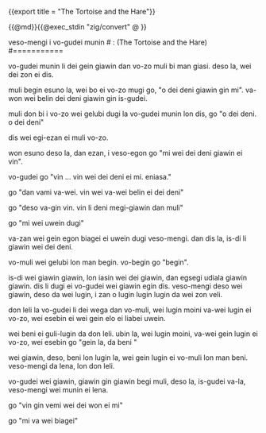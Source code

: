 {{export title = "The Tortoise and the Hare"}}

{{@md}}{{@exec_stdin "zig/convert" @ }}

veso-mengi i vo-gudei munin # : (The Tortoise and the Hare)
#===========

vo-gudei munin li dei gein giawin dan vo-zo muli bi man giasi. deso la, wei dei zon ei dis. 

muli begin esuno la, wei bo ei vo-zo mugi go, "o dei deni giawin gin mi". va-won wei belin dei deni giawin gin is-gudei.

muli don bi i vo-zo wei gelubi dugi la vo-gudei munin lon dis, go "o dei deni. o dei deni"

dis wei egi-ezan ei muli vo-zo.

won esuno deso la, dan ezan, i veso-egon go "mi wei dei deni giawin ei vin".

vo-gudei go "vin ... vin wei dei deni ei mi. eniasa."

go "dan vami va-wei. vin wei va-wei belin ei dei deni"

go "deso va-gin vin. vin li deni megi-giawin dan muli" 

go "mi wei uwein dugi"

va-zan wei gein egon biagei ei uwein dugi veso-mengi. dan dis la, is-di li giawin wei dei deni.

vo-muli wei gelubi lon man begin. vo-begin go "begin".

is-di wei giawin giawin, lon iasin wei dei giawin, dan egsegi udiala giawin giawin.  dis li dugi ei vo-gudei wei giawin egin dis. veso-mengi deso wei giawin, deso da wei lugin, i zan o lugin lugin lugin da wei zon veli.

don leli la vo-gudei li dei wega dan vo-muli, wei lugin moini va-wei lugin ei vo-zo, wei esebin ei wei gein elo ei liabei uwein.

wei beni ei guli-lugin da don leli. ubin la, wei lugin moini, va-wei gein lugin ei vo-zo, wei esebin go "gein la, da beni "

wei giawin, deso, beni lon lugin la, wei gein lugin ei vo-muli lon man beni.  veso-mengi da lena, lon don leli.

vo-gudei wei giawin, giawin gin giawin begi muli, deso la, is-gudei va-la, veso-mengi wei munin ei lena.

go "vin gin vemi wei dei won ei mi"

go "mi va wei biagei"



